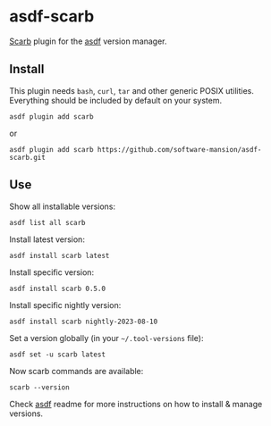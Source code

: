 # asdf-scarb

[Scarb] plugin for the [asdf] version manager.

## Install

This plugin needs `bash`, `curl`, `tar` and other generic POSIX utilities.
Everything should be included by default on your system.

```shell
asdf plugin add scarb
```

or

```shell
asdf plugin add scarb https://github.com/software-mansion/asdf-scarb.git
```

## Use

Show all installable versions:

```shell
asdf list all scarb
```

Install latest version:

```shell
asdf install scarb latest
```

Install specific version:

```shell
asdf install scarb 0.5.0
```

Install specific nightly version:

```shell
asdf install scarb nightly-2023-08-10
```

Set a version globally (in your `~/.tool-versions` file):

```shell
asdf set -u scarb latest
```

Now scarb commands are available:

```shell
scarb --version
```

Check [asdf](https://github.com/asdf-vm/asdf) readme for more instructions on how to install & manage versions.

[asdf]: https://asdf-vm.com
[scarb]: https://docs.swmansion.com/scarb
